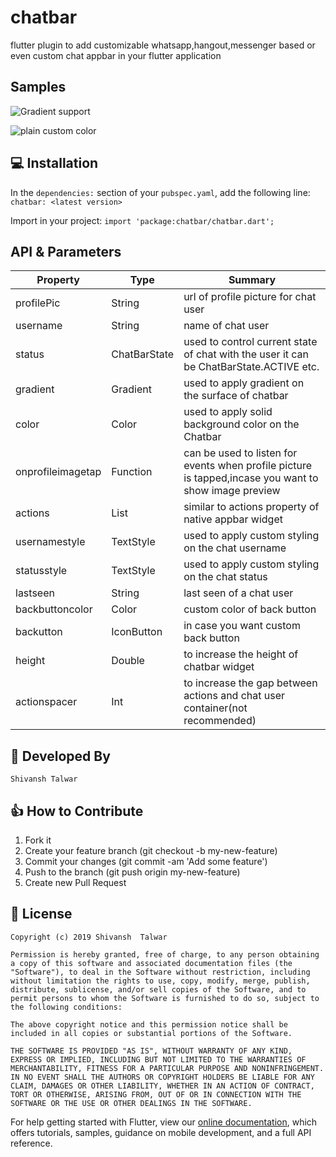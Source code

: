 # chatbar

flutter plugin to add customizable whatsapp,hangout,messenger based or even custom chat appbar in your flutter application

## Samples

![Gradient support](https://github.com/shivanshtalwar0/chatbar/raw/master/example/sample/sample1.png)

![plain custom color](https://github.com/shivanshtalwar0/chatbar/raw/master/example/sample/sample2.png)

## 💻 Installation
In the `dependencies:` section of your `pubspec.yaml`, add the following line:
`chatbar: <latest version>`

Import in your project:
`import 'package:chatbar/chatbar.dart';`


## API & Parameters

| Property          | Type          | Summary                                                                                               |
|-------------------|---------------|-------------------------------------------------------------------------------------------------------|
| profilePic        | String        | url of profile picture for chat user                                                                  |
| username          | String        | name of chat user                                                                                     |
| status            | ChatBarState  | used to control current state of chat with the user it can be ChatBarState.ACTIVE etc.                |
| gradient          | Gradient      | used to apply gradient on the surface of chatbar                                                      |
| color             | Color         | used to apply solid background color on the Chatbar                                                   |
| onprofileimagetap | Function      | can be used to listen for events when profile picture is tapped,incase you want to show image preview |
| actions           | List<Widgets> | similar to actions property of native appbar widget                                                   |
| usernamestyle     | TextStyle     | used to apply custom styling on the chat username                                                     |
| statusstyle       | TextStyle     | used to apply custom styling on the chat status                                                       |
| lastseen          | String        | last seen of a chat user                                                                              |
| backbuttoncolor   | Color         | custom color of back button                                                                           |
| backutton         | IconButton    | in case you want custom back button                                                                   |
| height            | Double        | to increase the height of chatbar widget                                                              |
| actionspacer      | Int           | to increase the gap between actions and chat user container(not recommended)  


## 👨 Developed By
`Shivansh Talwar`

## 👍 How to Contribute

1. Fork it
2. Create your feature branch (git checkout -b my-new-feature)
3. Commit your changes (git commit -am 'Add some feature')
4. Push to the branch (git push origin my-new-feature)
5. Create new Pull Request

## 📃 License
    Copyright (c) 2019 Shivansh  Talwar

    Permission is hereby granted, free of charge, to any person obtaining a copy of this software and associated documentation files (the "Software"), to deal in the Software without restriction, including without limitation the rights to use, copy, modify, merge, publish, distribute, sublicense, and/or sell copies of the Software, and to permit persons to whom the Software is furnished to do so, subject to the following conditions:

    The above copyright notice and this permission notice shall be included in all copies or substantial portions of the Software.

    THE SOFTWARE IS PROVIDED "AS IS", WITHOUT WARRANTY OF ANY KIND, EXPRESS OR IMPLIED, INCLUDING BUT NOT LIMITED TO THE WARRANTIES OF MERCHANTABILITY, FITNESS FOR A PARTICULAR PURPOSE AND NONINFRINGEMENT. IN NO EVENT SHALL THE AUTHORS OR COPYRIGHT HOLDERS BE LIABLE FOR ANY CLAIM, DAMAGES OR OTHER LIABILITY, WHETHER IN AN ACTION OF CONTRACT, TORT OR OTHERWISE, ARISING FROM, OUT OF OR IN CONNECTION WITH THE SOFTWARE OR THE USE OR OTHER DEALINGS IN THE SOFTWARE.

For help getting started with Flutter, view our 
[online documentation](https://flutter.dev/docs), which offers tutorials, 
samples, guidance on mobile development, and a full API reference.
